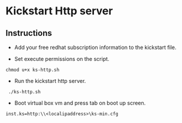 # Kickstart Http server

## Instructions
- Add your free redhat subscription information to the kickstart file.

- Set execute permissions on the script.

```
chmod u+x ks-http.sh
```

- Run the kickstart http server.

```
 ./ks-http.sh
```

- Boot virtual box vm and press tab on boot up screen.

```
inst.ks=http:\\<localipaddress>\ks-min.cfg
```
